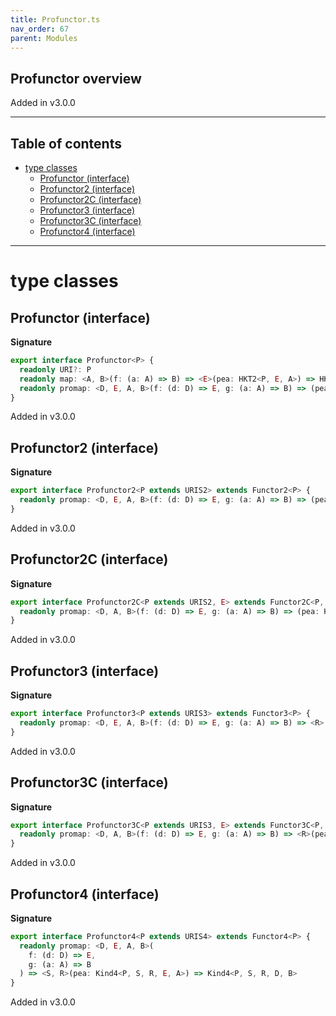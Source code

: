 ```yaml
---
title: Profunctor.ts
nav_order: 67
parent: Modules
---
```


## Profunctor overview

Added in v3.0.0

---

<h2 class="text-delta">Table of contents</h2>

- [type classes](#type-classes)
  - [Profunctor (interface)](#profunctor-interface)
  - [Profunctor2 (interface)](#profunctor2-interface)
  - [Profunctor2C (interface)](#profunctor2c-interface)
  - [Profunctor3 (interface)](#profunctor3-interface)
  - [Profunctor3C (interface)](#profunctor3c-interface)
  - [Profunctor4 (interface)](#profunctor4-interface)

---

# type classes

## Profunctor (interface)

**Signature**

```ts
export interface Profunctor<P> {
  readonly URI?: P
  readonly map: <A, B>(f: (a: A) => B) => <E>(pea: HKT2<P, E, A>) => HKT<P, B>
  readonly promap: <D, E, A, B>(f: (d: D) => E, g: (a: A) => B) => (pea: HKT2<P, E, A>) => HKT2<P, D, B>
}
```

Added in v3.0.0

## Profunctor2 (interface)

**Signature**

```ts
export interface Profunctor2<P extends URIS2> extends Functor2<P> {
  readonly promap: <D, E, A, B>(f: (d: D) => E, g: (a: A) => B) => (pea: Kind2<P, E, A>) => Kind2<P, D, B>
}
```

Added in v3.0.0

## Profunctor2C (interface)

**Signature**

```ts
export interface Profunctor2C<P extends URIS2, E> extends Functor2C<P, E> {
  readonly promap: <D, A, B>(f: (d: D) => E, g: (a: A) => B) => (pea: Kind2<P, E, A>) => Kind2<P, D, B>
}
```

Added in v3.0.0

## Profunctor3 (interface)

**Signature**

```ts
export interface Profunctor3<P extends URIS3> extends Functor3<P> {
  readonly promap: <D, E, A, B>(f: (d: D) => E, g: (a: A) => B) => <R>(pea: Kind3<P, R, E, A>) => Kind3<P, R, D, B>
}
```

Added in v3.0.0

## Profunctor3C (interface)

**Signature**

```ts
export interface Profunctor3C<P extends URIS3, E> extends Functor3C<P, E> {
  readonly promap: <D, A, B>(f: (d: D) => E, g: (a: A) => B) => <R>(pea: Kind3<P, R, E, A>) => Kind3<P, R, D, B>
}
```

Added in v3.0.0

## Profunctor4 (interface)

**Signature**

```ts
export interface Profunctor4<P extends URIS4> extends Functor4<P> {
  readonly promap: <D, E, A, B>(
    f: (d: D) => E,
    g: (a: A) => B
  ) => <S, R>(pea: Kind4<P, S, R, E, A>) => Kind4<P, S, R, D, B>
}
```

Added in v3.0.0
